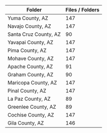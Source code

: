 | Folder                |   Files / Folders |
|-----------------------|-------------------|
| Yuma County, AZ       |               147 |
| Navajo County, AZ     |               147 |
| Santa Cruz County, AZ |                90 |
| Yavapai County, AZ    |               147 |
| Pima County, AZ       |               147 |
| Mohave County, AZ     |               147 |
| Apache County, AZ     |                91 |
| Graham County, AZ     |                90 |
| Maricopa County, AZ   |               147 |
| Pinal County, AZ      |               147 |
| La Paz County, AZ     |                89 |
| Greenlee County, AZ   |                89 |
| Cochise County, AZ    |               147 |
| Gila County, AZ       |               146 |